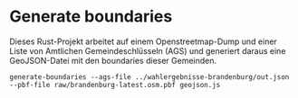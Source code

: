 # Generate boundaries

Dieses Rust-Projekt arbeitet auf einem Openstreetmap-Dump und einer Liste von Amtlichen Gemeindeschlüsseln (AGS) und generiert daraus eine GeoJSON-Datei mit den boundaries dieser Gemeinden.

```
generate-boundaries --ags-file ../wahlergebnisse-brandenburg/out.json --pbf-file raw/brandenburg-latest.osm.pbf geojson.js
```
